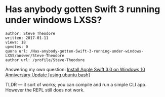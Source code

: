 # Has anybody gotten Swift 3 running under windows LXSS?

	author: Steve Theodore
	written: 2017-01-11
	views: 18
	upvotes: 0
	quora url: /Has-anybody-gotten-Swift-3-running-under-windows-LXSS/answer/Steve-Theodore
	author url: /profile/Steve-Theodore


Answering my own question: [Install Apple Swift 3.0 on Windows 10 Anniversary Update [using ubuntu bash]](http://www.developerinsider.in/install-apple-swift-3-0-on-windows-10-anniversary-update/)

TLDR — it sort of works; you can compile and run a simple CLI app. However the REPL still does not work.

